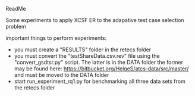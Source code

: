 ReadMe

Some experiments to apply XCSF ER to the adapative test case selection problem

important things to perform experiments:

- you must create a "RESULTS" folder in the retecs folder
- you must convert the "testShareData.csv.rev" file using the "convert_gsdtsr.py" script. The latter is in the DATA folder the former may be found here: https://bitbucket.org/HelgeS/atcs-data/src/master/ and must be moved to the DATA folder
- start run_experiment_rq1.py for benchmarking all three data sets from the retecs folder
